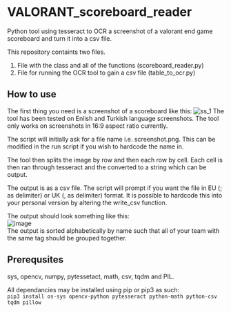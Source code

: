 # VALORANT_scoreboard_reader
Python tool using tesseract to OCR a screenshot of a valorant end game scoreboard and turn it into a csv file.

This repository containts two files. 

1. File with the class and all of the functions (scoreboard_reader.py)
2. File for running the OCR tool to gain a csv file (table_to_ocr.py)


## How to use
The first thing you need is a screenshot of a scoreboard like this:
![ss_1](https://user-images.githubusercontent.com/57774007/220695198-47f6b995-b1e4-4fc8-83f6-46325065e388.png)
The tool has been tested on Enlish and Turkish language screenshots.
The tool only works on screenshots in 16:9 aspect ratio currently.

The script will initially ask for a file name i.e. screenshot.png.
This can be modified in the run script if you wish to hardcode the name in.

The tool then splits the image by row and then each row by cell.
Each cell is then ran through tesseract and the converted to a string which can be output.

The output is as a csv file. The script will prompt if you want the file in EU (; as delimiter) or UK (, as delimiter) format.
It is possible to hardcode this into your personal version by altering the write_csv function.

The output should look something like this: <br>
![image](https://user-images.githubusercontent.com/57774007/220700904-34984cfc-61cd-4004-b12f-9393d50e6664.png)<br>
The output is sorted alphabetically by name such that all of your team with the same tag should be grouped together.

## Prerequsites
sys, opencv, numpy, pytessetact, math, csv, tqdm and PIL.

All dependancies may be installed using pip or pip3 as such:
<code> pip3 install os-sys opencv-python pytesseract python-math python-csv tqdm pillow </code>
